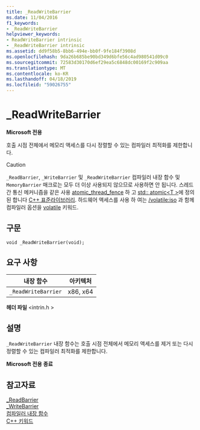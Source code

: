 ```yaml
---
title: _ReadWriteBarrier
ms.date: 11/04/2016
f1_keywords:
- _ReadWriteBarrier
helpviewer_keywords:
- ReadWriteBarrier intrinsic
- _ReadWriteBarrier intrinsic
ms.assetid: dd9f58b5-8bb6-494e-bb0f-9fe184f3908d
ms.openlocfilehash: 9da26b685be90bd349d6bfe56c4ad980541d09c0
ms.sourcegitcommit: 72583d30170d6ef29ea5c6848dc00169f2c909aa
ms.translationtype: MT
ms.contentlocale: ko-KR
ms.lasthandoff: 04/18/2019
ms.locfileid: "59026755"
---
```

# <a name="readwritebarrier"></a>_ReadWriteBarrier

**Microsoft 전용**

호출 시점 전체에서 메모리 액세스를 다시 정렬할 수 있는 컴파일러 최적화를 제한합니다.

> [!CAUTION]
>  `_ReadBarrier`, `_WriteBarrier` 및 `_ReadWriteBarrier` 컴파일러 내장 함수 및 `MemoryBarrier` 매크로는 모두 더 이상 사용되지 않으므로 사용하면 안 됩니다. 스레드 간 통신 메커니즘을 같은 사용 [atomic_thread_fence](../standard-library/atomic-functions.md#atomic_thread_fence) 하 고 [std:: atomic\<T >](../standard-library/atomic.md)에 정의 된 합니다 [ C++ 표준라이브러리](../standard-library/cpp-standard-library-reference.md). 하드웨어 액세스를 사용 하 여는 [/volatile:iso](../build/reference/volatile-volatile-keyword-interpretation.md) 과 함께 컴파일러 옵션을 [volatile](../cpp/volatile-cpp.md) 키워드.

## <a name="syntax"></a>구문

```
void _ReadWriteBarrier(void);
```

## <a name="requirements"></a>요구 사항

|내장 함수|아키텍처|
|---------------|------------------|
|`_ReadWriteBarrier`|x86, x64|

**헤더 파일** \<intrin.h >

## <a name="remarks"></a>설명

`_ReadWriteBarrier` 내장 함수는 호출 시점 전체에서 메모리 액세스를 제거 또는 다시 정렬할 수 있는 컴파일러 최적화를 제한합니다.

**Microsoft 전용 종료**

## <a name="see-also"></a>참고자료

[_ReadBarrier](../intrinsics/readbarrier.md)<br/>
[_WriteBarrier](../intrinsics/writebarrier.md)<br/>
[컴파일러 내장 함수](../intrinsics/compiler-intrinsics.md)<br/>
[C++ 키워드](../cpp/keywords-cpp.md)